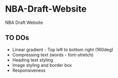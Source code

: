 # NBA-Draft-Website
 NBA Draft Website

## TO DOs

* Linear gradient - Top left to bottom right (160deg)
* Compressing text (words - font-stretch)
* Heading text styling
* Image styling and border box
* Responsiveness

